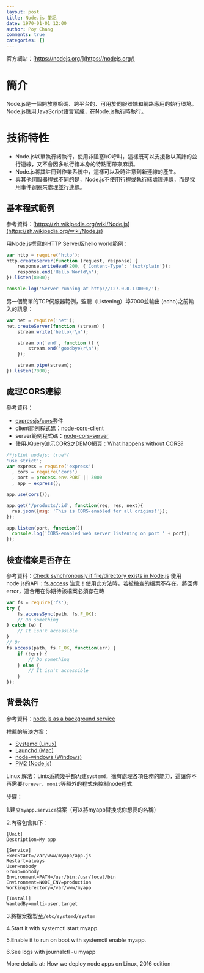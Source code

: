 ```yaml
---
layout: post
title: Node.js 筆記
date: 1970-01-01 12:00
author: Poy Chang
comments: true
categories: []
---
```


官方網站：[https://nodejs.org/](https://nodejs.org/)

# 簡介

Node.js是一個開放原始碼、跨平台的、可用於伺服器端和網路應用的執行環境。Node.js應用JavaScript語言寫成，在Node.js執行時執行。

# 技術特性

*	Node.js以單執行緒執行，使用非阻塞I/O呼叫，這樣既可以支援數以萬計的並行連線，又不會因多執行緒本身的特點而帶來麻煩。
*	Node.js將其註冊到作業系統中，這樣可以及時注意到新連線的產生。
*	與其他伺服器程式不同的是，Node.js不使用行程或執行緒處理連線，而是採用事件迴圈來處理並行連線。

## 基本程式範例

參考資料：[https://zh.wikipedia.org/wiki/Node.js](https://zh.wikipedia.org/wiki/Node.js)

用Node.js撰寫的HTTP Server版hello world範例：

```javascript
var http = require('http');
http.createServer(function (request, response) {
    response.writeHead(200, {'Content-Type': 'text/plain'});
    response.end('Hello World\n');
}).listen(8000);

console.log('Server running at http://127.0.0.1:8000/');
```

另一個簡單的TCP伺服器範例，監聽（Listening）埠7000並輸出 (echo)之前輸入的訊息：

```javascript
var net = require('net');
net.createServer(function (stream) {
    stream.write('hello\r\n');

    stream.on('end', function () {
        stream.end('goodbye\r\n');
    });

    stream.pipe(stream);
}).listen(7000);
```

## 處理CORS連線

參考資料：

*	[expressjs/cors](https://github.com/expressjs/cors)套件
*	client範例程式碼：[node-cors-client](https://github.com/TroyGoode/node-cors-client)
*	server範例程式碼：[node-cors-server](https://github.com/TroyGoode/node-cors-server)
*	使用JQuery演示CORS之DEMO網頁：[What happens without CORS?](http://node-cors-client.herokuapp.com/)

```javascript
/*jslint nodejs: true*/
'use strict';
var express = require('express')
  , cors = require('cors')
  , port = process.env.PORT || 3000
  , app = express();

app.use(cors());

app.get('/products/:id', function(req, res, next){
  res.json({msg: 'This is CORS-enabled for all origins!'});
});

app.listen(port, function(){
  console.log('CORS-enabled web server listening on port ' + port);
}); 
```

## 檢查檔案是否存在

參考資料：[Check synchronously if file/directory exists in Node.js](http://stackoverflow.com/questions/4482686/check-synchronously-if-file-directory-exists-in-node-js)
使用node.js的API：[fs.access](https://nodejs.org/api/fs.html#fs_fs_access_path_mode_callback)
注意！使用此方法時，若被檢查的檔案不存在，將回傳error，適合用在你期待該檔案必須存在時

```javascript
var fs = require('fs');
try {
    fs.accessSync(path, fs.F_OK);
    // Do something
} catch (e) {
    // It isn't accessible
}
// Or
fs.access(path, fs.F_OK, function(err) {
    if (!err) {
        // Do something
    } else {
        // It isn't accessible
    }
});
```

## 背景執行

參考資料：[node.js as a background service](http://stackoverflow.com/questions/4018154/node-js-as-a-background-service)

推薦的解決方案：

*	[Systemd (Linux)](http://stackoverflow.com/a/29042953/339122)
*	[Launchd (Mac)](http://stackoverflow.com/a/25998406/339122)
*	[node-windows (Windows)](http://stackoverflow.com/a/15616912/339122)
*	[PM2 (Node.js)](http://stackoverflow.com/a/17005935/339122)

Linux 解法：Linix系統幾乎都內建`systemd`，擁有處理各項任務的能力，這讓你不再需要`forever`、`monit`等額外的程式來控制node程式

步驟：

1.建立`myapp.service`檔案（可以將myapp替換成你想要的名稱）

2.內容包含如下：

```
[Unit]
Description=My app

[Service]
ExecStart=/var/www/myapp/app.js
Restart=always
User=nobody
Group=nobody
Environment=PATH=/usr/bin:/usr/local/bin
Environment=NODE_ENV=production
WorkingDirectory=/var/www/myapp

[Install]
WantedBy=multi-user.target
```

3.將檔案複製至`/etc/systemd/system`

4.Start it with systemctl start myapp.

5.Enable it to run on boot with systemctl enable myapp.

6.See logs with journalctl -u myapp

More details at: How we deploy node apps on Linux, 2016 edition